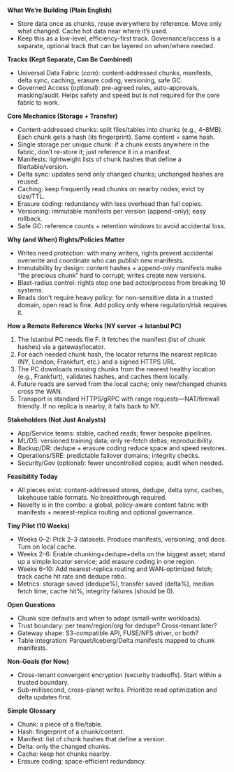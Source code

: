 **What We’re Building (Plain English)**
- Store data once as chunks, reuse everywhere by reference. Move only what changed. Cache hot data near where it’s used.
- Keep this as a low-level, efficiency-first track. Governance/access is a separate, optional track that can be layered on when/where needed.

**Tracks (Kept Separate, Can Be Combined)**
- Universal Data Fabric (core): content-addressed chunks, manifests, delta sync, caching, erasure coding, versioning, safe GC.
- Governed Access (optional): pre-agreed rules, auto-approvals, masking/audit. Helps safety and speed but is not required for the core fabric to work.

**Core Mechanics (Storage + Transfer)**
- Content-addressed chunks: split files/tables into chunks (e.g., 4–8MB). Each chunk gets a hash (its fingerprint). Same content = same hash.
- Single storage per unique chunk: if a chunk exists anywhere in the fabric, don’t re-store it; just reference it in a manifest.
- Manifests: lightweight lists of chunk hashes that define a file/table/version.
- Delta sync: updates send only changed chunks; unchanged hashes are reused.
- Caching: keep frequently read chunks on nearby nodes; evict by size/TTL.
- Erasure coding: redundancy with less overhead than full copies.
- Versioning: immutable manifests per version (append-only); easy rollback.
- Safe GC: reference counts + retention windows to avoid accidental loss.

**Why (and When) Rights/Policies Matter**
- Writes need protection: with many writers, rights prevent accidental overwrite and coordinate who can publish new manifests.
- Immutability by design: content hashes + append-only manifests make “the precious chunk” hard to corrupt; writes create new versions.
- Blast-radius control: rights stop one bad actor/process from breaking 10 systems.
- Reads don’t require heavy policy: for non-sensitive data in a trusted domain, open read is fine. Add policy only where regulation/risk requires it.

**How a Remote Reference Works (NY server → Istanbul PC)**
1) The Istanbul PC needs file F. It fetches the manifest (list of chunk hashes) via a gateway/locator.
2) For each needed chunk hash, the locator returns the nearest replicas (NY, London, Frankfurt, etc.) and a signed HTTPS URL.
3) The PC downloads missing chunks from the nearest healthy location (e.g., Frankfurt), validates hashes, and caches them locally.
4) Future reads are served from the local cache; only new/changed chunks cross the WAN.
5) Transport is standard HTTPS/gRPC with range requests—NAT/firewall friendly. If no replica is nearby, it falls back to NY.

**Stakeholders (Not Just Analysts)**
- App/Service teams: stable, cached reads; fewer bespoke pipelines.
- ML/DS: versioned training data; only re-fetch deltas; reproducibility.
- Backup/DR: dedupe + erasure coding reduce space and speed restores.
- Operations/SRE: predictable failover domains; integrity checks.
- Security/Gov (optional): fewer uncontrolled copies; audit when needed.

**Feasibility Today**
- All pieces exist: content-addressed stores, dedupe, delta sync, caches, lakehouse table formats. No breakthrough required.
- Novelty is in the combo: a global, policy-aware content fabric with manifests + nearest-replica routing and optional governance.

**Tiny Pilot (10 Weeks)**
- Weeks 0–2: Pick 2–3 datasets. Produce manifests, versioning, and docs. Turn on local cache.
- Weeks 2–6: Enable chunking+dedupe+delta on the biggest asset; stand up a simple locator service; add erasure coding in one region.
- Weeks 6–10: Add nearest-replica routing and WAN-optimized fetch; track cache hit rate and dedupe ratio.
- Metrics: storage saved (dedupe%), transfer saved (delta%), median fetch time, cache hit%, integrity failures (should be 0).

**Open Questions**
- Chunk size defaults and when to adapt (small-write workloads).
- Trust boundary: per team/region/org for dedupe? Cross-tenant later?
- Gateway shape: S3-compatible API, FUSE/NFS driver, or both?
- Table integration: Parquet/Iceberg/Delta manifests mapped to chunk manifests.

**Non-Goals (for Now)**
- Cross-tenant convergent encryption (security tradeoffs). Start within a trusted boundary.
- Sub-millisecond, cross-planet writes. Prioritize read optimization and delta updates first.

**Simple Glossary**
- Chunk: a piece of a file/table.
- Hash: fingerprint of a chunk/content.
- Manifest: list of chunk hashes that define a version.
- Delta: only the changed chunks.
- Cache: keep hot chunks nearby.
- Erasure coding: space-efficient redundancy.
